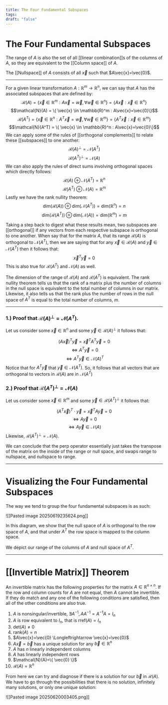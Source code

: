 ```yaml
---
title: The Four Fundamental Subspaces
tags: 
draft: "false"
---
```

# The Four Fundamental Subspaces 

The range of $A$ is also the set of all [[linear combination]]s of the columns of $A$, so they are equivalent to the [[Column space]] of $A$. 

The [[Nullspace]] of $A$ consists of all $\vec{x}$ such that $A\vec{x}=\vec{0}$. 

---

For a given linear transformation $A : \mathbb{R}^m \rightarrow \mathbb{R}^n$, we can say that $A$  has the associated subspaces that are defined by:
$$\mathcal{R}(A) = \{ \vec{x} \in \mathbb{R}^m : A\vec{x}=\vec{w}, \forall \vec{w}\in \mathbb{R}^n \}=\{A\vec{x}:\vec{x}\in\mathbb{R}^n\}$$
$$\mathcal{N}(A) = \{ \vec{x} \in \mathbb{R}^m : A\vec{x}=\vec{0}\}$$
$$\mathcal{R}(A^T) = \{ \vec{x} \in \mathbb{R}^n : A^T\vec{x}=\vec{w}, \forall \vec{w}\in \mathbb{R}^m \}=\{A^T\vec{x}:\vec{x}\in\mathbb{R}^m\}$$$$\mathcal{N}(A^T) = \{ \vec{x} \in \mathbb{R}^n : A\vec{x}=\vec{0}\}$$
We can apply some of the rules of [[orthogonal complements]] to relate these [[subspaces]] to one another:
$$\mathcal{R}(A)^\perp=\mathcal{N}(A^T)$$
$$\mathcal{R}(A^T)^\perp=\mathcal{N}(A)$$
We can also apply the rules of direct sums involving orthogonal spaces which directly follows:
$$\mathcal{R}(A)\oplus \mathcal{N}(A^T)=\mathbb{R}^n$$
$$\mathcal{R}(A^T)\oplus \mathcal{N}(A)=\mathbb{R}^m$$
Lastly we have the rank nullity theorem: 
$$\text{dim}(\mathcal{R}(A))\oplus \text{dim}(\mathcal{N}(A^T))=\text{dim}(\mathbb{R}^n)=n$$
$$\text{dim}(\mathcal{R}(A^T))\oplus \text{dim}(\mathcal{N}(A))=\text{dim}(\mathbb{R}^m)=m$$

Taking a step back to digest what these results mean, two subspaces are [[orthogonal]] if any vectors from each respective subspace is orthogonal to one another. When say that for the matrix $A$, that its range $\mathcal{R}(A)$ is orthogonal to $\mathcal{N}(A^T)$, then we are saying that for any $\vec{x} \in \mathcal{R}(A)$ and $\vec{y}\in \mathcal{N}(A^T)$ then it follows that: 
$$\vec{x}^T\vec{y}=0$$
This is also true for $\mathcal{R}(A^T)$ and $\mathcal{N}(A)$ as well. 

The dimension of the range of $\mathcal{R}(A)$ and $\mathcal{R}(A^T)$ is equivalent. The rank nullity theorem tells us that the rank of a matrix plus the number of columns in the null space is equivalent to the total number of columns in our matrix. Likewise, it also tells us that the rank plus the number of rows in the null space of $A^T$ is equal to the total number of columns, $m$. 

---
### 1.) Proof that $\mathcal{R}(A)^\perp=\mathcal{N}(A^T)$. 

Let us consider some $\vec{x} \in \mathbb{R}^n$ and some $\vec{y} \in \mathcal{R}(A)^\perp$ it follows that:

$$(A\vec{x})^T\vec{y}=\vec{x}^TA^T\vec{y}=0$$
$$\Longleftrightarrow A^T\vec{y}=0$$
$$\Longleftrightarrow A^T\vec{y} \in \mathcal{N}(A)^T$$
Notice that for $A^T\vec{y}$ that $\vec{y} \in \mathcal{N}(A^T)$. So, it follows that all vectors that are orthogonal to vectors in $\mathcal{R}(A)$ are in $\mathcal{N}(A^T)$ 

### 2.) Proof that $\mathcal{R}(A^T)^\perp=\mathcal{N}(A)$

Let us consider some $\vec{x} \in \mathbb{R}^m$ and some $\vec{y} \in \mathcal{R}(A^T)^\perp$ it follows that:

$$(A^T\vec{x})^T\cdot\vec{y}=\vec{x}^TA\vec{y}=0$$
$$\Longleftrightarrow A\vec{y}=0$$
$$\Longleftrightarrow A\vec{y} \in \mathcal{N}(A)$$
Likewise, $\mathcal{R}(A^T)^\perp=\mathcal{N}(A)$. 

We can conclude that the perp operator essentially just takes the transpose of the matrix on the inside of the range or null space, and swaps range to nullspace, and nullspace to range. 

---
# Visualizing the Four Fundamental Subspaces 

The way we tend to group the four fundamental subspaces is as such: 

![[Pasted image 20250619235624.png]]

In this diagram, we show that the null space of $A$ is orthogonal to the row space of $A$, and that under $A^T$ the row space is mapped to the column space.

We depict our range of the columns of $A$ and null space of $A^T$. 

--- 
# [[Invertible Matrix]] Theorem 

An invertible matrix has the following properties for the matrix $A \in \mathbb{R}^{n \times n}$. If the row and column counts for $A$ are not equal, then $A$ cannot be invertible. If they do match and any one of the following conditions are satisfied, then all of the other conditions are also true. 

1. $A$ is nonsingular/invertible, $\exists A^{-1}, A A^{-1}=A^{-1}  A = I_{n}$
2. $A$ is row equivalent to $I_{n}$, that is $\text{rref}(A)=I_{n}$
3. $\text{det}(A)\neq0$
4. $\text{rank}(A)=n$
5. $A\vec{x}=\vec{0} \Longleftrightarrow \vec{x}=\vec{0}$
6. $A\vec{x}=\vec{b}$ has a unique solution for any $\vec{b}\in \mathbb{R}^n$
7. $A$ has $n$ linearly independent columns 
8. $A$ has linearly independent rows 
9. $\mathcal{N}(A)=\{ \vec{0} \}$
10. $\mathcal{R}(A)=\mathbb{R}^n$

From here we can try and diagnose if there is a solution for our $\vec{b}$ in $\mathcal{R}(A)$. We have to go through the possibilities that there is no solution, infinitely many solutions, or only one unique solution:

![[Pasted image 20250620003405.png]]



